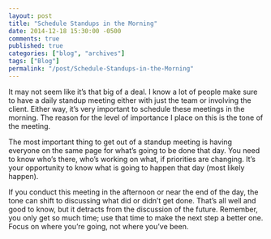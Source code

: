 ```yaml
---
layout: post
title: "Schedule Standups in the Morning"
date: 2014-12-18 15:30:00 -0500
comments: true
published: true
categories: ["blog", "archives"]
tags: ["Blog"]
permalink: "/post/Schedule-Standups-in-the-Morning"
---
```

<!-- more -->

<p>It may not seem like it’s that big of a deal. I know a lot of people make sure to have a daily standup meeting either with just the team or involving the client. Either way, it’s very important to schedule these meetings in the morning. The reason for the level of importance I place on this is the tone of the meeting.</p>  <p>The most important thing to get out of a standup meeting is having everyone on the same page for what’s going to be done that day. You need to know who’s there, who’s working on what, if priorities are changing. It’s your opportunity to know what is going to happen that day (most likely happen).</p>  <p>If you conduct this meeting in the afternoon or near the end of the day, the tone can shift to discussing what did or didn’t get done. That’s all well and good to know, but it detracts from the discussion of the future. Remember, you only get so much time; use that time to make the next step a better one. Focus on where you’re going, not where you’ve been.</p>
